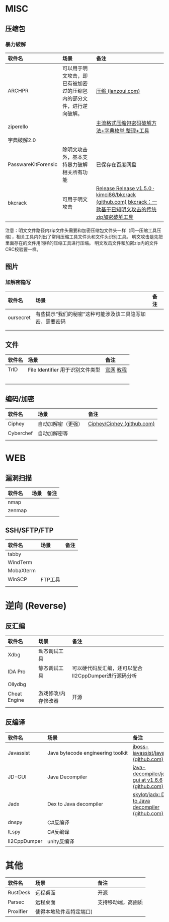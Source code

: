 # MISC

## 压缩包

### 暴力破解


| 软件名              | 场景                                                                 | 备注                                                                                                                                      |
|:------------------- |:-------------------------------------------------------------------- |:----------------------------------------------------------------------------------------------------------------------------------------- |
| ARCHPR              | 可以用于明文攻击，即已有被加密过的压缩包内的部分文件，进行逆向破解。 | [压缩 (lanzoui.com)](https://hzgzs.lanzoui.com/s/yasuopj)                                                                                 |
| ziperello           |                                                                      | [主流格式压缩包密码破解方法+字典枚举 整理+工具](https://www.52pojie.cn/forum.php?mod=viewthread&tid=1478639&highlight=%D1%B9%CB%F5%B0%FC) |
| 字典破解2.0         |                                                                      |                                                                                                                                           |
| PasswareKitForensic | 除明文攻击外，基本支持暴力破解相关所有功能                           | 已保存在百度网盘                                                                                                                          |
| bkcrack             | 可用于明文攻击                                                       |[Release Release v1.5.0 · kimci86/bkcrack (github.com)](https://github.com/kimci86/bkcrack/releases/tag/v1.5.0) [bkcrack：一款基于已知明文攻击的传统zip加密破解工具](https://cloud.tencent.com/developer/article/2215202)                                                                                                                                          |

注意：明文文件路径内zip文件头需要和加密压缩包文件头一样（同一压缩工具压缩），相关工具内列出了常用压缩工具文件头和文件头识别工具。
明文攻击是先把里面存在的文件用同样的压缩工具进行压缩。
明文攻击文件和加密zip内的文件CRC校验要一样。

## 图片

### 加解密隐写

| 软件名    | 场景                                                     | 备注 |
|:--------- |:-------------------------------------------------------- |:---- |
| oursecret | 有些提示“我们的秘密”这种可能涉及该工具隐写加密，需要密码 |      |
|           |                                                          |      |
|           |                                                          |      | 

## 文件

| 软件名 | 场景                             | 备注                                                                                                                 |
|:------ |:-------------------------------- |:-------------------------------------------------------------------------------------------------------------------- |
| TrID   | File Identifier 用于识别文件类型 | [官网](https://www.mark0.net/soft-trid-e.html)   [教程](https://blog.csdn.net/qq_45699846/article/details/123514058) |
|        |                                  |                                                                                                                      |
|        |                                  |                                                                                                                      |
|        |                                  |                                                                                                                      |
|        |                                  |                                                                                                                      |
|        |                                  |                                                                                                                      |
## 编码/加密

| 软件名    | 场景               | 备注                                                           |
|:--------- |:------------------ |:-------------------------------------------------------------- |
| Ciphey    | 自动加解密（更强） | [Ciphey/Ciphey (github.com)](https://github.com/Ciphey/Ciphey) |
| Cyberchef | 自动加解密等       |                                                                |
|           |                    |                                                                |



# WEB

## 漏洞扫描

| 软件名 | 场景 | 备注 |
|:------ |:---- |:---- |
| nmap   |      |      |
| zenmap |      |      |
|        |      |      |


## SSH/SFTP/FTP

| 软件名    | 场景    | 备注 |
|:--------- |:------- |:---- |
| tabby     |         |      |
| WindTerm  |         |      |
| MobaXterm |         |      |
| WinSCP    | FTP工具 |      |
|           |         |      |


# 逆向 (Reverse)
## 反汇编

| 软件名       | 场景                | 备注                                                 |
|:------------ |:------------------- |:---------------------------------------------------- |
| Xdbg         | 动态调试工具        |                                                      |
| IDA Pro      | 静态调试工具        | 可以硬代码反汇编，还可以配合Il2CppDumper进行源码分析 |
| Ollydbg      |                     |                                                      |
| Cheat Engine | 游戏修改/内存修改器 | 开源                                                 |
|              |                     |                                                      |

## 反编译

| 软件名       | 场景                              | 备注                                                                                                   |
|:------------ |:--------------------------------- |:------------------------------------------------------------------------------------------------------ |
| Javassist    | Java bytecode engineering toolkit | [jboss-javassist/javassist (github.com)](https://github.com/jboss-javassist/javassist)                 |
| JD-GUI       | Java Decompiler                   | [java-decompiler/jd-gui at v1.6.6 (github.com)](https://github.com/java-decompiler/jd-gui/tree/v1.6.6) |
| Jadx         |  Dex to Java decompiler                                 | [skylot/jadx: Dex to Java decompiler (github.com)](https://github.com/skylot/jadx)                     |
| dnspy        | C#反编译                          |                                                                                                        |
| ILspy        | C#反编译                          |                                                                                                        |
| Il2CppDumper | unity反编译                       |                                                                                                        |




# 其他

| 软件名    | 场景                                       | 备注               |
|:--------- |:------------------------------------------ |:------------------ |
| RustDesk  | 远程桌面                                   | 开源               |
| Parsec    | 远程桌面                                   | 支持移动端，高画质 |
| Proxifier | 使得本地软件走特定端口) |                    |


